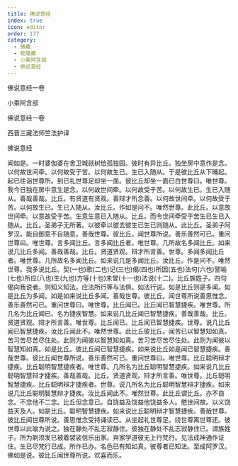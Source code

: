 ```yaml
---
title: 佛说意经
index: true
icon: editor
order: 177
category:
  - 佛藏
  - 乾隆藏
  - 小乘阿含部
  - 佛说意经
---
```


佛说意经一卷  

小乘阿含部  

佛说意经一卷  

西晋三藏法师竺法护译  

佛说意经  

闻如是。一时婆伽婆在舍卫城祇树给孤独园。彼时有异比丘。独坐房中意作是念。以何故世间牵。以何故受于苦。以何故生已。生已入随从。于是彼比丘从下晡起。起已往诣世尊所。到已礼世尊足却坐一面。彼比丘却坐一面已白世尊曰。唯世尊。我今日独在房中意生是念。以何故世间牵。以何故受于苦。以何故生已。生已入随从。善哉善哉。比丘。有贤道有贤观。善辩才所念善。以何故世间牵。以何故受于苦。以何故生已。生已入随从。汝比丘。作如是问不。唯然世尊。此比丘。以意故世间牵。以意故受于苦。生意生意已入随从。比丘。而令世间牵受于苦生已生已入随从。比丘。圣弟子无所著。以彼牵以彼去彼生已生已则随从。此比丘。圣弟子阿罗汉。能自御意不自随意。善哉世尊。彼比丘。闻世尊所说。善乐善然可已。重问世尊曰。唯世尊。言多闻比丘。言多闻比丘者。唯世尊。几所故名多闻比丘。如来说几比丘多闻。善哉善哉。比丘。贤道贤观。辩才所言善。世尊。多闻多闻比丘者。唯世尊。几所故名多闻比丘。如来说几是多闻比丘。汝比丘。作是问不。唯然世尊。我多说比丘。契(一也)歌(二也)记(三也)偈(四也)所因(五也)法句(六也)譬喻(七也)所应(八也)生(九也)方等(十也)未曾(十一也)法说(十二)。比丘族姓子。四句偈向我说者。则知义知法。应法所行等与法俱。如法行说。如是比丘则是多闻。如是比丘为多闻。如是如来说比丘多闻。善哉世尊。彼比丘。闻世尊所说善思惟念。善乐善然可已。重问世尊曰。唯世尊。比丘闻已。比丘闻已智慧捷疾。唯世尊。所几名为比丘闻已。名为捷疾智慧。如来说几比丘闻已智慧捷疾。善哉善哉。比丘。贤道贤观。辩才所言善。唯世尊。比丘闻已。比丘闻已智慧捷疾。世尊。说几比丘闻已智慧捷疾。汝比丘闻此不。唯然世尊。此比丘彼比丘。闻苦已以智慧知如真。苦习苦尽苦尽住处。此则为闻彼以智慧知如真。苦习苦尽苦尽住处。此则为闻彼以智慧知如真。如是比丘。彼比丘闻已智慧捷疾。如来说比丘如是闻已智慧捷疾。善哉世尊。彼比丘闻世尊所说。善乐善然可已。重问世尊曰。唯世尊。比丘聪明辩才捷疾。比丘聪明智慧捷疾者。唯世尊。几所名为比丘聪明智慧捷疾。如来说几比丘聪明智慧辩才捷疾。善哉善哉。比丘。贤道贤观。辩才所言善。唯世尊。比丘聪明智慧捷疾。比丘聪明辩才捷疾者。世尊。说几所名为比丘聪明智慧辩才捷疾。如来说几比丘聪明智慧辩才捷疾。汝比丘闻此不。唯然世尊。此比丘谓比丘。亦不自念。不念他不二念。比丘但念意已。自饶益及饶益他饶益多人。愍世间故。以义饶益天及人。如是比丘。聪明智慧捷疾。如来说比丘聪明辩才智慧捷疾。善哉世尊。彼比丘闻世尊所说。善思惟念受持诵读已。从坐起礼世尊足。绕世尊离世尊还。彼世尊以此喻为说之。独在静处不乱志寂静住。彼独在静处不乱志寂静住已。谓族姓子。所为剃须发已被着袈裟信乐出家。弃家学道彼无上行梵行。见法成神通作证住。生已尽梵行已成。所作已办。名色已有知如真。彼尊者已知法。至成阿罗汉。佛如是说。彼比丘闻世尊所说。欢喜而乐。  
